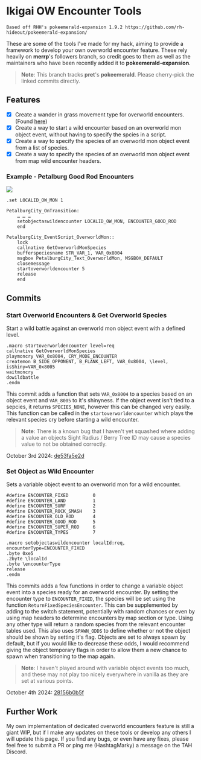 # Ikigai OW Encounter Tools
```
Based off RHH's pokeemerald-expansion 1.9.2 https://github.com/rh-hideout/pokeemerald-expansion/
```
These are some of the tools I've made for my hack, aiming to provide a framework to develop your own overworld encounter feature. These rely heavily on **merrp**'s followers branch, so credit goes to them as well as the maintainers who have been recently added it to **pokeemerald-expansion**.

> **Note**: This branch tracks **pret**'s **pokeemerald**. Please cherry-pick the linked commits directly.

## Features
- [x] Create a wander in grass movement type for overworld encounters. (Found [here](https://github.com/Pawkkie/Team-Aquas-Asset-Repo/wiki/Create-Wander-in-Grass-Movement-Type))
- [x] Create a way to start a wild encounter based on an overworld mon object event, without having to specify the spcies in a script.
- [x] Create a way to specify the species of an overworld mon object event from a list of species.
- [x] Create a way to specify the species of an overworld mon object event from map wild encounter headers.

### Example - Petalburg Good Rod Encounters
![](https://github.com/HashtagMarky/pokeemerald/blob/ikigai/ow-encounters/ikiagi_ow_encounters.gif)

```
.set LOCALID_OW_MON 1

PetalburgCity_OnTransition:
    … … …
    setobjectaswildencounter LOCALID_OW_MON, ENCOUNTER_GOOD_ROD
    end

PetalburgCity_EventScript_OverworldMon::
    lock
    callnative GetOverworldMonSpecies
    bufferspeciesname STR_VAR_1, VAR_0x8004
    msgbox PetalburgCity_Text_OverworldMon, MSGBOX_DEFAULT
    closemessage
    startoverworldencounter 5
    release
    end
```

## Commits
### Start Overworld Encounters & Get Overworld Species
Start a wild battle against an overworld mon object event with a defined level.
```
.macro startoverworldencounter level=req
callnative GetOverworldMonSpecies
playmoncry VAR_0x8004, CRY_MODE_ENCOUNTER
createmon B_SIDE_OPPONENT, B_FLANK_LEFT, VAR_0x8004, \level, isShiny=VAR_0x8005
waitmoncry
dowildbattle
.endm
```

This commit adds a function that sets `VAR_0x8004` to a species based on an object event and `VAR_8005` to it's shinyness. If the object event isn't tied to a sepcies, it returns `SPECIES_NONE`, however this can be changed very easily. This function can be called in the `startoverworldencounter` which plays the relevant species cry before starting a wild encounter.

> **Note**: There is a known bug that I haven't yet squashed where adding a value an objects Sight Radius / Berry Tree ID may cause a species value to not be obtained correctly.

October 3rd 2024: [de53fa5e2d](https://github.com/HashtagMarky/pokeemerald/commit/de53fa5e2d1e46efe09e1d829137d030be81d402)

### Set Object as Wild Encounter
Sets a variable object event to an overworld mon for a wild encounter.
```
#define ENCOUNTER_FIXED         0
#define ENCOUNTER_LAND          1
#define ENCOUNTER_SURF          2
#define ENCOUNTER_ROCK_SMASH    3
#define ENCOUNTER_OLD_ROD       4
#define ENCOUNTER_GOOD_ROD      5
#define ENCOUNTER_SUPER_ROD     6
#define ENCOUNTER_TYPES         7

.macro setobjectaswildencounter localId:req, encounterType=ENCOUNTER_FIXED
.byte 0xe5
.2byte \localId
.byte \encounterType
release
.endm
```

This commits adds a few functions in order to change a variable object event into a species ready for an overworld encounter. By setting the encounter type to `ENCOUNTER_FIXED`, the species will be set using the function `ReturnFixedSpeciesEncounter`. This can be supplemented by adding to the switch statement, potentially with random chances or even by using map headers to determine encounters by map section or type. Using any other type will return a random species from the relevant encounter tables used. This also uses `SPAWN_ODDS` to define whether or not the object should be shown by setting it's flag. Objects are set to always spawn by default, but if you would like to decrease these odds, I would recommend giving the object temporary flags in order to allow them a new chance to spawn when transitioning to the map again.

> **Note**: I haven't played around with variable object events too much, and these may not play too nicely everywhere in vanilla as they are set at various points.

October 4th 2024: [28156b0b5f](https://github.com/HashtagMarky/pokeemerald/commit/28156b0b5fa6933f42c5673026d046d5e6c2e566)

## Further Work
My own implementation of dedicated overworld encounters feature is still a giant WIP, but if I make any updates on these tools or develop any others I will update this page. If you find any bugs, or even have any fixes, please feel free to submit a PR or ping me (HashtagMarky) a message on the TAH Discord.  
